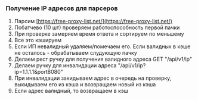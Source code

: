 ### Получение IP адресов для парсеров
1. Парсим [https://free-proxy-list.net/](https://free-proxy-list.net/)
2. Побатчево (10 шт) проверяем работоспособность первой пачки
3. При проверке замеряем время ответа и сортируем по меньшему
4. Все это кэшируем
5. Если ИП невалидный удаляем/помечаем его. Если валидных в кэше не осталось - обрабатываем слудующую пачку
6. Делаем рест ручку для получения валидного адреса GET "/api/v1/ip"
7. Делаем ручку для инвалидации адреса "/api/v1/ip?ip=1.1.1.1&port8080"
8. При инвалидации закидываем адрес в очередь на проверку, выкидываем его из кэша и возвращаем новый из кэша
9. Если адрес валидный, то возвращаем в кэш